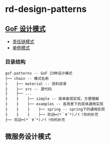 # rd-design-patterns


## [GoF 设计模式](./gof-patterns/README.md)
- [责任链模式](./gof-patterns/chain/README.md)
- [单例模式](./gof-patterns/singleton/README.md)

### 目录结构

```
gof-patterns -- GoF 23种设计模式
├── chain -- 模式名称
├    ├── material -- 资料目录
├    ├── src -- 源代码
├    ├── ...
├    ├    ├── simple -- 简单直观实现，方便理解
├    ├    ├── examples -- 各场景下的具体通用实现
├    ├    ├    ├── spring -- spring下的通用实现
├    ├    ├    ├── 欢迎━(*｀∀´*)ノ亻!你的补充
├── 欢迎━(*｀∀´*)ノ亻!你的补充
```

## 微服务设计模式


